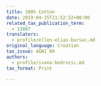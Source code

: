 ```yaml
---
title: 100% Cotton
date: 2019-04-15T21:52:52+00:00
related_tax_publication_term:
  - 13807
translators:
  - profile/ellen-elias-bursac.md
original_language: Croatian
tax_issue: AGNI 89
authors:
  - profile/ivana-bodrozic.md
tax_format: Print

---
```


